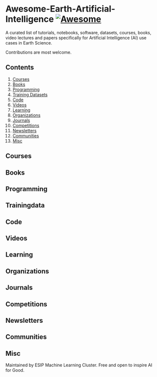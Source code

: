 # Awesome-Earth-Artificial-Intelligence [![Awesome](https://awesome.re/badge.svg)](https://awesome.re)

A curated list of tutorials, notebooks, software, datasets, courses, books, video lectures and papers specifically for Artificial Intelligence (AI) use cases in Earth Science.

Contributions are most welcome. 

## Contents

1. [Courses](#courses)
2. [Books](#books)
3. [Programming](#programming)
4. [Training Datasets](#traningdata)
5. [Code](#code)
6. [Videos](#videos)
7. [Learning](#learning)
8. [Organizations](#organizations)
9. [Journals](#journals)
10. [Competitions](#competitions)
11. [Newsletters](#newsletters)
12. [Communities](#communities)
13. [Misc](#misc)

## Courses

## Books


## Programming



## Trainingdata


## Code


## Videos


## Learning


## Organizations


## Journals


## Competitions


## Newsletters


## Communities


## Misc


Maintained by ESIP Machine Learning Cluster. Free and open to inspire AI for Good.  

